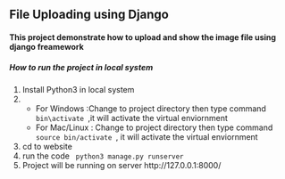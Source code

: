 ## File Uploading using Django

#### This project demonstrate how to upload and show the image file using django freamework 

##### How to run the project in local system

<ol>
  <li>Install Python3 in local system </li>
  <li><ul><li>For Windows :Change to project directory then type command <code> bin\activate </code>,it will activate the virtual enviornment </li>
          <li>For Mac/Linux : Change to project directory then type command <code> source bin/activate </code>, it will activate the virtual enviornment</li>
    </ul>
  <li> cd to website</li>
  <li>run the code <code> python3 manage.py runserver </code></li>
  <li>Project will be running on server http://127.0.0.1:8000/ </li>
  </ol>
  
